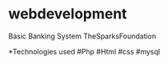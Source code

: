 # webdevelopment
Basic Banking System
TheSparksFoundation

*Technologies used
#Php 
#Html
#css
#mysql 
